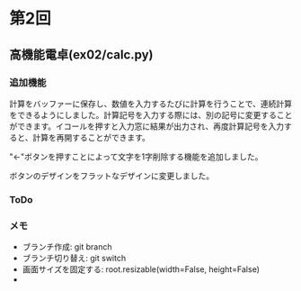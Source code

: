 # 第2回
## 高機能電卓(ex02/calc.py)
### 追加機能
計算をバッファーに保存し、数値を入力するたびに計算を行うことで、連続計算をできるようにしました。計算記号を入力する際には、別の記号に変更することができます。イコールを押すと入力窓に結果が出力され、再度計算記号を入力すると、計算を再開することができます。

"<-"ボタンを押すことによって文字を1字削除する機能を追加しました。

ボタンのデザインをフラットなデザインに変更しました。
### ToDo

### メモ
- ブランチ作成: git branch <branch>
- ブランチ切り替え: git switch <branch>
- 画面サイズを固定する: root.resizable(width=False, height=False)
- 